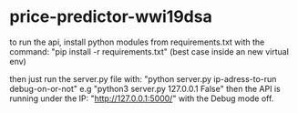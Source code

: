 # price-predictor-wwi19dsa
to run the api, install python modules from requirements.txt with the command:
"pip install -r requirements.txt" (best case inside an new virtual env)

then just run the server.py file with: "python server.py ip-adress-to-run debug-on-or-not"
e.g "python3 server.py 127.0.0.1 False"
then the API is running under the IP: "http://127.0.0.1:5000/" with the Debug mode off.
